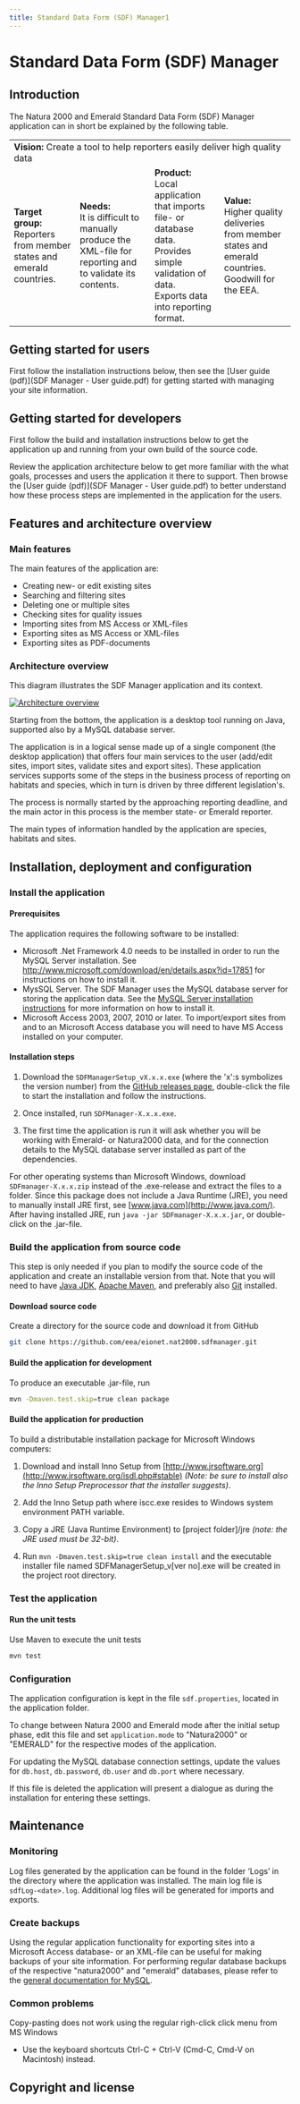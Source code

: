 ```yaml
---
title: Standard Data Form (SDF) Manager1
---
```


# Standard Data Form (SDF) Manager

## Introduction

The Natura 2000 and Emerald Standard Data Form (SDF) Manager application can in short be explained by the following table.

<table>
  <tr>
      <td colspan="4"><strong>Vision:</strong> Create a tool to help reporters easily deliver high quality data</td>
   </tr>
   <tr>
      <td><strong>Target group:</strong> <br />Reporters from member states and emerald countries.</td>
      <td><strong>Needs:</strong> <br />It is difficult to manually produce the XML-file for reporting and to validate its contents.</td>
      <td><strong>Product:</strong> <br />Local application that imports file- or database data. <br />Provides simple validation of data. <br />Exports data into reporting format.</td>
      <td><strong>Value:</strong> <br />Higher quality deliveries from member states and emerald countries. <br />Goodwill for the EEA.</td>
   </tr>
</table>

## Getting started for users

First follow the installation instructions below, then see the [User guide (pdf)](SDF Manager - User guide.pdf) for getting started with managing your site information.

## Getting started for developers

First follow the build and installation instructions below to get the application up and running from your own build of the source code.

Review the application architecture below to get more familiar with the what goals, processes and users the application it there to support. Then browse the [User guide (pdf)](SDF Manager - User guide.pdf) to better understand how these process steps are implemented in the application for the users.

## Features and architecture overview

### Main features

The main features of the application are:

* Creating new- or edit existing sites
* Searching and filtering sites
* Deleting one or multiple sites
* Checking sites for quality issues
* Importing sites from MS Access or XML-files
* Exporting sites as MS Access or XML-files
* Exporting sites as PDF-documents

### Architecture overview

This diagram illustrates the SDF Manager application and its context.

[![Architecture overview](architecture_overview.png)](architecture_overview.png "Architecture overview diagram - click to enlarge")

Starting from the bottom, the application is a desktop tool running on Java, supported also by a MySQL database server.

The application is in a logical sense made up of a single component (the desktop application) that offers four main services to the user (add/edit sites, import sites, validate sites and export sites). These application services supports some of the steps in the business process of reporting on habitats and species, which in turn is driven by three different legislation's.

The process is normally started by the approaching reporting deadline, and the main actor in this process is the member state- or Emerald reporter.

The main types of information handled by the application are species, habitats and sites.

## Installation, deployment and configuration

### Install the application

#### Prerequisites

The application requires the following software to be installed:

* Microsoft .Net Framework 4.0 needs to be installed in order to run the MySQL Server installation. See http://www.microsoft.com/download/en/details.aspx?id=17851 for instructions on how to install it.
* MysSQL Server. The SDF Manager uses the MySQL database server for storing the application data. See the [MySQL Server installation instructions](xxx) for more information on how to install it.
* Microsoft Access 2003, 2007, 2010 or later. To import/export sites from and to an Microsoft Access database you will need to have MS Access installed on your computer.

#### Installation steps 

1. Download the `SDFManagerSetup_vX.x.x.exe` (where the 'x':s symbolizes the version number) from the [GitHub releases page](https://github.com/eea/eionet.nat2000.sdfmanager/releases/latest), double-click the file to start the installation and follow the instructions. 

3. Once installed, run `SDFManager-X.x.x.exe`.

4. The first time the application is run it will ask whether you will be working with Emerald- or Natura2000 data, and for the connection details to the MySQL database server installed as part of the dependencies.

For other operating systems than Microsoft Windows, download `SDFmanager-X.x.x.zip` instead of the .exe-release and extract the files to a folder. Since this package does not include a Java Runtime (JRE), you need to manually install JRE first, see [www.java.com](http://www.java.com/). After having installed JRE, run `java -jar SDFmanager-X.x.x.jar`, or double-click on the .jar-file. 

### Build the application from source code

This step is only needed if you plan to modify the source code of the application and create an installable version from that. Note that you will need to have [Java JDK](http://www.java.com/), [Apache Maven](https://maven.apache.org), and preferably also [Git](https://git-scm.com/) installed.

#### Download source code

Create a directory for the source code and download it from GitHub

```sh
git clone https://github.com/eea/eionet.nat2000.sdfmanager.git
```

#### Build the application for development

To produce an executable .jar-file, run

```sh
mvn -Dmaven.test.skip=true clean package
```

#### Build the application for production

To build a distributable installation package for Microsoft Windows computers:

1. Download and install Inno Setup from [http://www.jrsoftware.org](http://www.jrsoftware.org/isdl.php#stable) _(Note: be sure to install also the Inno Setup Preprocessor that the installer suggests)_.

2. Add the Inno Setup path where iscc.exe resides to Windows system environment PATH variable.

3. Copy a JRE (Java Runtime Environment) to [project folder]/jre _(note: the JRE used must be 32-bit)_.

5. Run `mvn -Dmaven.test.skip=true clean install` and the executable installer file named SDFManagerSetup_v[ver no].exe will be created in the project root directory.

### Test the application

#### Run the unit tests

Use Maven to execute the unit tests

```sh
mvn test
```

### Configuration

The application configuration is kept in the file `sdf.properties`, located in the application folder.

To change between Natura 2000 and Emerald mode after the initial setup phase, edit this file and set `application.mode` to "Natura2000" or "EMERALD" for the respective modes of the application. 

For updating the MySQL database connection settings, update the values for `db.host`, `db.password`, `db.user` and `db.port` where necessary.

If this file is deleted the application will present a dialogue as during the installation for entering these settings.

## Maintenance

### Monitoring

Log files generated by the application can be found in the folder ‘Logs’ in the directory where the application was installed. The main log file is `sdfLog-<date>.log`. Additional log files will be generated for imports and exports.

### Create backups

Using the regular application functionality for exporting sites into a Microsoft Access database- or an XML-file can be useful for making backups of your site information. For performing regular database backups of the respective "natura2000" and "emerald" databases, please refer to the [general documentation for MySQL](http://dev.mysql.com/doc).

### Common problems 

Copy-pasting does not work using the regular righ-click click menu from MS Windows 

* Use the keyboard shortcuts Ctrl-C + Ctrl-V (Cmd-C, Cmd-V on Macintosh) instead.

## Copyright and license




